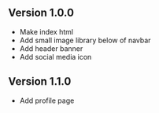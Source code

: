 ## Version 1.0.0
- Make index html
- Add small image library below of navbar
- Add header banner
- Add social media icon

## Version 1.1.0
- Add profile page 